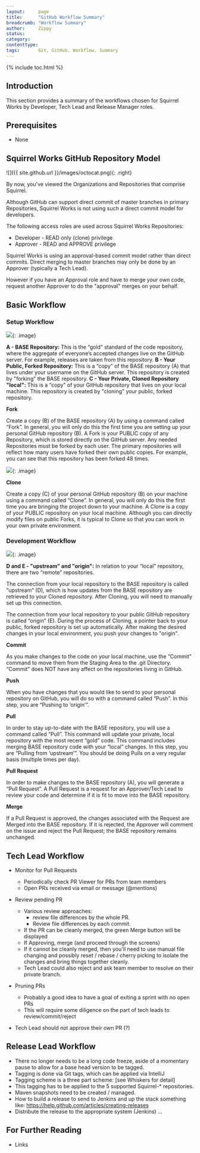 ```yaml
---
layout:     page
title:      "GitHub Workflow Summary"
breadcrumb: "Workflow Summary"
author:     Zippy
status:     
category:
contenttype:
tags:       Git, GitHub, Workflow, Summary
---
```


{% include toc.html %}

## Introduction

This section provides a summary of the workflows chosen for Squirrel Works by  Developer, Tech Lead and Release Manager roles.

## Prerequisites

* None

## Squirrel Works GitHub Repository Model

![]({{ site.github.url }}/images/octocat.png){: .right}

By now, you've viewed the Organizations and Repositories that comprise Squirrel.

Although GitHub can support direct commit of master branches in primary Repositories,
Squirrel Works is not using such a direct commit model for developers.

The following access roles are used across Squirrel Works Repositories:

 * Developer - READ only (clone) privilege
 * Approver - READ and APPROVE privilege

Squirrel Works is using an approval-based commit model rather than direct commits.
Direct merging to master branches may only be done by an Approver (typically a Tech Lead).

However if you have an Approval role and have to merge your own code,
request another Approver to do the "approval" merges on your behalf.

## Basic Workflow

### Setup Workflow

![](images/basicSetupWorkflow.png){: .image}


<span class="octicon octicon-repo" style="font-size: 40px"></span>

**A - BASE Repository:** This is the “gold” standard of the code repository, where the aggregate of everyone’s accepted changes live on
the GitHub server.  For example, releases are taken from this repository.
**B - Your Public, Forked Repository:** This is a “copy” of the BASE repository (A) that lives under your username on the GitHub server.  This repository
is created by "forking" the BASE repository.
**C - Your Private, Cloned Repository "local":** This is a “copy”  of your GitHub repository that lives on your local machine. This repository is created by "cloning"
your public, forked repository.

**Fork**

<span class="octicon octicon-repo-forked" style="font-size: 40px"></span>

Create a copy (B) of the BASE repository (A) by using a command called “Fork”.  In general, you will only do this the
first time you are setting up your personal GitHub repository (B). A Fork is your PUBLIC copy of any Repository, which
is stored directly on the GitHub server.  Any needed Repositories must be forked by each user.  The primary repositories
will reflect how many users have forked their own public copies.  For example, you can see that this
repository has been forked 48 times.

![](images/forkedNumber.png){: .image}

**Clone**

<span class="octicon octicon-repo-clone" style="font-size: 40px"></span>

Create a copy (C) of your personal GitHub repository (B) on your machine using a command called “Clone”.  In general,
you will only do this the first time you are bringing the project down to your machine.  A Clone is a copy of your
PUBLIC repository on your local machine. Although you can directly modify files on public Forks, it is typical to
Clone so that you can work in your own private environment.

### Development Workflow

![](images/basicDevWorkflow.png){: .image}

**D and E - "upstream" and "origin":** In relation to your “local” repository, there are two “remote”
repositories.

The connection from your local repository to the BASE repository is called “upstream” (D), which is how
updates from the BASE repository are retrieved to your Cloned repository.  After Cloning, you will need to manually
set up this connection.

The connection from your local repository to your public GitHub repository is called “origin” (E). During the process of
Cloning, a pointer back to your public, forked repository is set up automatically. After making the desired changes in
your local environment, you push your changes to "origin".

**Commit**

<span class="octicon octicon-git-commit" style="font-size: 40px"></span>
As you make changes to the code on your local machine, use the 
“Commit” command to move them from the Staging Area to the .git Directory.  “Commit” 
does NOT have any affect on the repositories living in GitHub.

**Push**

<span class="octicon octicon-repo-push" style="font-size: 40px"></span>
When you have changes that you would like to send to your personal 
repository on GitHub, you will do so with a command called “Push”.  In this step, you 
are “Pushing to ‘origin’”. 

**Pull**

<span class="octicon octicon-repo-pull" style="font-size: 40px"></span>
In order to stay up-to-date with the BASE repository, you will use 
a command called “Pull”.  This command will update your private, local repository with 
the most recent “gold” code.  This command includes merging BASE repository code with 
your “local” changes.  In this step, you are “Pulling from ‘upstream’”.  You should be 
doing Pulls on a very regular basis (multiple times per day).

**Pull Request**

<span class="octicon octicon-git-pull-request" style="font-size: 40px"></span>
In order to make changes to the BASE repository (A), you will generate a “Pull Request”.  A
Pull Request is a request for an Approver/Tech Lead to review your code and determine if it
is fit to move into the BASE repository.

**Merge**

<span class="octicon octicon-git-merge" style="font-size: 40px"></span>
If a Pull Request is approved, the changes associated with the Request are Merged into the
BASE repository.  If it is rejected, the Approver will comment on the issue and reject the
Pull Request; the BASE repository remains unchanged.

## Tech Lead Workflow

 * Monitor for Pull Requests  
     * Periodically check PR Viewer for PRs from team members  
     * Open PRs received via email or message (@mentions)  
     
 * Review pending PR  
     * Various review approaches:
        * review file differences by the whole PR. 
        * Review file differences by each commit.  
     * If the PR can be cleanly merged, the green Merge button will be displayed  
     * If Approving, merge (and proceed through the screens)
     * If it cannot be cleanly merged, then you'll need to use manual file changing and possibly reset / rebase / cherry picking 
       to isolate the changes and bring things together cleanly.  
     * Tech Lead could also reject and ask team member to resolve on their private branch.  
 
  * Pruning PRs  
     * Probably a good idea to have a goal of exiting a sprint with no open PRs
     * This will require some diligence on the part of tech leads to review/commit/reject  

  * Tech Lead should not approve their own PR (?)
  
## Release Lead Workflow
  
  * There no longer needs to be a long code freeze, aside of a momentary pause to allow for a base head version 
    to be tagged.  
  * Tagging is done via Git tags, which can be applied via IntelliJ 
  * Tagging scheme is a three part scheme:  [see Whiskers for detail]
  * This tagging has to be applied to the 5 supported Squirrel-* repositories.  
  * Maven snapshots need to be created / managed.
  * How to build a release to send to Jenkins and up the stack
    something like: https://help.github.com/articles/creating-releases
  * Distribute the release to the appropriate system (Jenkins) ...
    

## For Further Reading
  
* Links